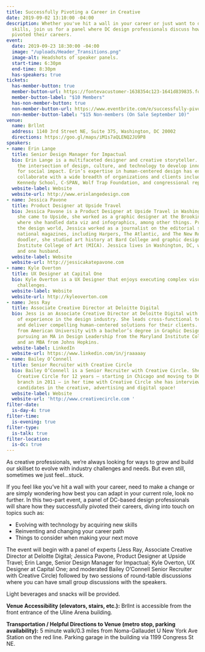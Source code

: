 ```yaml
---
title: Successfully Pivoting a Career in Creative
date: 2019-09-02 13:10:00 -04:00
description: Whether you've hit a wall in your career or just want to develop more
  skills, join us for a panel where DC design professionals discuss how they successfully
  pivoted their careers.
event:
  date: 2019-09-23 18:30:00 -04:00
  image: "/uploads/Header_Transitions.png"
  image-alt: Headshots of speaker panels.
  start-time: 6:30pm
  end-time: 8:30pm
  has-speakers: true
tickets:
  has-member-button: true
  member-button-url: https://fontevacustomer-1638354c123-1641d839835.force.com/services/oauth2/authorize?client_id=3MVG9nthuDc9owbcOq7_07W.HriOQQPWTbMkrpOla.ajDQlTHf4_uby_mhwylcX.mJBU2O2SppTiZMS0J_HJd&response_type=code&redirect_uri=https://ikit.aiga.org/ikit_national_util/ikit-national-util-sso-redirect/&state=https%3A%2F%2Fdc.aiga.org%2Fevent%2Fsuccessfully-pivoting-a-career-in-creative%2F%3Fredirect_source%3Deventbrite_register
  member-button-label: "$10 Members"
  has-non-member-button: true
  non-member-button-url: https://www.eventbrite.com/e/successfully-pivoting-a-career-in-creative-tickets-71288809749
  non-member-button-label: "$15 Non-members (On Sale September 10)"
venue:
  name: Brllnt
  address: 1140 3rd Street NE, Suite 375, Washington, DC 20002
  directions: https://goo.gl/maps/iM1s7aQLENQ2JU9P8
speakers:
- name: Erin Lange
  title: Senior Design Manager for Impactual
  bio: Erin Lange is a multifaceted designer and creative storyteller. She leverages
    the intersection of design, culture, and technology to develop innovative solutions
    for social impact. Erin’s expertise in human-centered design has enabled her to
    collaborate with a wide breadth of organizations and clients including the Harvard
    Kennedy School, C-SPAN, Wolf Trap Foundation, and congressional representatives.
  website-label: Website
  website-url: http://www.erinlangedesign.com
- name: Jessica Pavone
  title: Product Designer at Upside Travel
  bio: Jessica Pavone is a Product Designer at Upside Travel in Washington, DC. Before
    she came to Upside, she worked as a graphic designer at the Brookings Institution,
    where she handled data viz and infographics, among other things. Prior to entering
    the design world, Jessica worked as a journalist on the editorial staffs of several
    national magazines, including Harpers, The Atlantic, and The New Republic. A lifelong
    doodler, she studied art history at Bard College and graphic design at the Maryland
    Institute College of Art (MICA). Jessica lives in Washington, DC, with two cats
    and one husband.
  website-label: Website
  website-url: http://jessicakatepavone.com
- name: Kyle Overton
  title: UX Designer at Capital One
  bio: Kyle Overton is a UX Designer that enjoys executing complex visual & technical
    challenges.
  website-label: Website
  website-url: http://kyleoverton.com
- name: Jess Ray
  title: Associate Creative Director at Deloitte Digital
  bio: Jess is an Associate Creative Director at Deloitte Digital with over 10 years
    of experience in the design industry. She leads cross-functional teams to collaborate
    and deliver compelling human-centered solutions for their clients. She graduated
    from American University with a bachelor’s degree in Graphic Design and is currently
    pursuing an MA in Design Leadership from the Maryland Institute College of Art
    and an MBA from Johns Hopkins.
  website-label: LinkedIn
  website-url: https://www.linkedin.com/in/jraaaaay
- name: Bailey O’Connell
  title: Senior Recruiter with Creative Circle
  bio: Bailey O’Connell is a Senior Recruiter with Creative Circle. She has been with
    Creative Circle for 12 years – starting in Chicago and moving to DC to open the
    branch in 2011 – in her time with Creative Circle she has interviewed over 5,000
    candidates in the creative, advertising and digital space!
  website-label: Website
  website-url: 'http://www.creativecircle.com '
filter-date:
  is-day-4: true
filter-time:
  is-evening: true
filter-type:
  is-talk: true
filter-location:
  is-dc: true
---
```


As creative professionals, we’re always looking for ways to grow and build our skillset to evolve with industry challenges and needs. But even still, sometimes we just feel...stuck. 

If you feel like you’ve hit a wall with your career, need to make a change or are simply wondering how best you can adapt in your current role, look no further. In this two-part event, a panel of DC-based design professionals will share how they successfully pivoted their careers, diving into touch on topics such as:
* Evolving with technology by acquiring new skills
* Reinventing and changing your career path
* Things to consider when making your next move

The event will begin with a panel of experts (Jess Ray, Associate Creative Director at Deloitte Digital; Jessica Pavone, Product Designer at Upside Travel; Erin Lange, Senior Design Manager for Impactual; Kyle Overton, UX Designer at Capital One; and moderated Bailey O’Connell Senior Recruiter with Creative Circle) followed by two sessions of round-table discussions where you can have small group discussions with the speakers.

Light beverages and snacks will be provided.

**Venue Accessibility (elevators, stairs, etc.):**
Brllnt is accessible from the front entrance of the Uline Arena building.

**Transportation / Helpful Directions to Venue (metro stop, parking availability):** 5 minute walk/0.3 miles from Noma-Gallaudet U New York Ave Station on the red line. Parking garage in the building via 1199 Congress St NE.